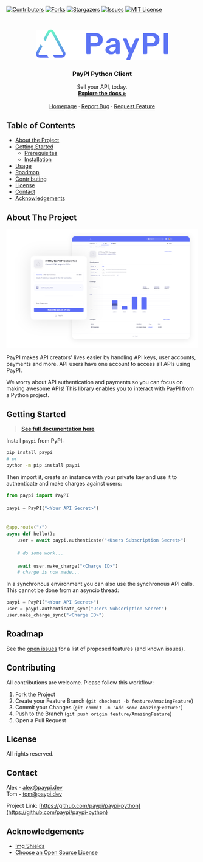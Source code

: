 [![Contributors][contributors-shield]][contributors-url]
[![Forks][forks-shield]][forks-url]
[![Stargazers][stars-shield]][stars-url]
[![Issues][issues-shield]][issues-url]
[![MIT License][license-shield]][license-url]

<!-- PROJECT LOGO -->
<br />
<p align="center">
  <a href="https://github.com/paypi/paypi-python">
    <img src="images/logo.png" alt="Logo" height="80">
  </a>

  <h3 align="center">PayPI Python Client</h3>

  <p align="center">
    Sell your API, today.
    <br />
    <a href="https://partner.paypi.dev/"><strong>Explore the docs »</strong></a>
    <br />
    <br />
    <a href="https://paypi.dev/">Homepage</a>
    ·
    <a href="https://github.com/paypi/paypi-python/issues">Report Bug</a>
    ·
    <a href="https://github.com/paypi/paypi-python/issues">Request Feature</a>
  </p>
</p>

<!-- TABLE OF CONTENTS -->

## Table of Contents

- [About the Project](#about-the-project)
- [Getting Started](#getting-started)
  - [Prerequisites](#prerequisites)
  - [Installation](#installation)
- [Usage](#usage)
- [Roadmap](#roadmap)
- [Contributing](#contributing)
- [License](#license)
- [Contact](#contact)
- [Acknowledgements](#acknowledgements)

<!-- ABOUT THE PROJECT -->

## About The Project

[![PayPI Screenshot][product-screenshot]](https://paypi.dev)

PayPI makes API creators' lives easier by handling API keys, user accounts, payments and more.
API users have one account to access all APIs using PayPI.

We worry about API authentication and payments so you can focus on making awesome APIs! This library enables you to interact with PayPI from a Python project.

<!-- GETTING STARTED -->

## Getting Started

> <a href="https://partner.paypi.dev/"><strong>See full documentation here</strong></a>

Install `paypi` from PyPI:

```sh
pip install paypi
# or
python -m pip install paypi
```

Then import it, create an instance with your private key and use it to authenticate and make charges against users:

```python
from paypi import PayPI

paypi = PayPI("<Your API Secret>")


@app.route("/")
async def hello():
    user = await paypi.authenticate("<Users Subscription Secret>")

    # do some work...

    await user.make_charge("<Charge ID>")
    # charge is now made...
```

In a synchronous environment you can also use the synchronous API calls. This cannot be done from an asyncio thread:

```python
paypi = PayPI("<Your API Secret>")
user = paypi.authenticate_sync("Users Subscription Secret")
user.make_charge_sync("<Charge ID>")
```

<!-- ROADMAP -->

## Roadmap

See the [open issues](https://github.com/paypi/paypi-python/issues) for a list of proposed features (and known issues).

<!-- CONTRIBUTING -->

## Contributing

All contributions are welcome. Please follow this workflow:

1. Fork the Project
2. Create your Feature Branch (`git checkout -b feature/AmazingFeature`)
3. Commit your Changes (`git commit -m 'Add some AmazingFeature'`)
4. Push to the Branch (`git push origin feature/AmazingFeature`)
5. Open a Pull Request

<!-- LICENSE -->

## License

All rights reserved.

<!-- CONTACT -->

## Contact

Alex - alex@paypi.dev  
Tom - tom@paypi.dev

Project Link: [https://github.com/paypi/paypi-python](https://github.com/paypi/paypi-python)

<!-- ACKNOWLEDGEMENTS -->

## Acknowledgements

- [Img Shields](https://shields.io)
- [Choose an Open Source License](https://choosealicense.com)

<!-- MARKDOWN LINKS & IMAGES -->
<!-- https://www.markdownguide.org/basic-syntax/#reference-style-links -->

[contributors-shield]: https://img.shields.io/github/contributors/Paypi/paypi-python.svg?style=flat-square
[contributors-url]: https://github.com/paypi/paypi-python/graphs/contributors
[forks-shield]: https://img.shields.io/github/forks/Paypi/paypi-python.svg?style=flat-square
[forks-url]: https://github.com/paypi/paypi-python/network/members
[stars-shield]: https://img.shields.io/github/stars/Paypi/paypi-python.svg?style=flat-square
[stars-url]: https://github.com/paypi/paypi-python/stargazers
[issues-shield]: https://img.shields.io/github/issues/Paypi/paypi-python.svg?style=flat-square
[issues-url]: https://github.com/paypi/paypi-python/issues
[license-shield]: https://img.shields.io/github/license/Paypi/paypi-python.svg?style=flat-square
[license-url]: https://github.com/paypi/paypi-python/blob/master/LICENSE
[product-screenshot]: images/product.png
